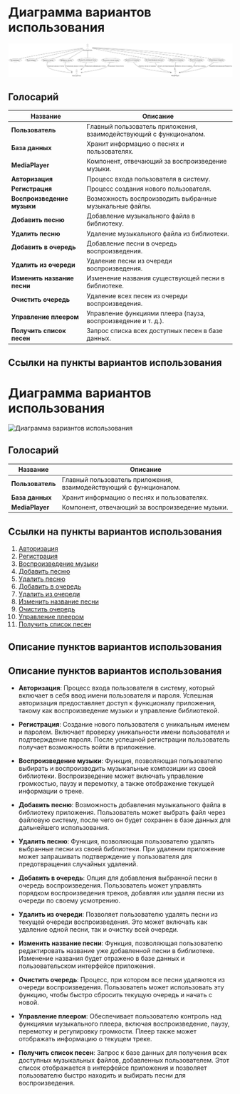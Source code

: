 # Диаграмма вариантов использования

![Диаграмма вариантов использования](https://github.com/MaximSolodkovVMSIS/MucisApp/blob/master/Diagrams/img/UseState.png)

## Голосарий

| Название                    | Описание                                                           |
|-----------------------------|--------------------------------------------------------------------|
| **Пользователь**            | Главный пользователь приложения, взаимодействующий с функционалом. |
| **База данных**             | Хранит информацию о песнях и пользователях.                       |
| **MediaPlayer**             | Компонент, отвечающий за воспроизведение музыки.                  |
| **Авторизация**             | Процесс входа пользователя в систему.                              |
| **Регистрация**             | Процесс создания нового пользователя.                              |
| **Воспроизведение музыки**  | Возможность воспроизводить выбранные музыкальные файлы.            |
| **Добавить песню**          | Добавление музыкального файла в библиотеку.                       |
| **Удалить песню**           | Удаление музыкального файла из библиотеки.                        |
| **Добавить в очередь**      | Добавление песни в очередь воспроизведения.                        |
| **Удалить из очереди**      | Удаление песни из очереди воспроизведения.                        |
| **Изменить название песни** | Изменение названия существующей песни в библиотеке.               |
| **Очистить очередь**        | Удаление всех песен из очереди воспроизведения.                   |
| **Управление плеером**      | Управление функциями плеера (пауза, воспроизведение и т. д.).     |
| **Получить список песен**   | Запрос списка всех доступных песен в базе данных.                 |

## Ссылки на пункты вариантов использования

# Диаграмма вариантов использования

![Диаграмма вариантов использования](ссылка_на_изображение_диаграммы.png)

## Голосарий

| Название                    | Описание                                                           |
|-----------------------------|--------------------------------------------------------------------|
| **Пользователь**            | Главный пользователь приложения, взаимодействующий с функционалом. |
| **База данных**             | Хранит информацию о песнях и пользователях.                       |
| **MediaPlayer**             | Компонент, отвечающий за воспроизведение музыки.                  |

## Ссылки на пункты вариантов использования

1. [Авторизация](#Авторизация)
2. [Регистрация](#Регистрация)
3. [Воспроизведение музыки](#Воспроизведение-музыки)
4. [Добавить песню](#Добавить-песню)
5. [Удалить песню](#Удалить-песню)
6. [Добавить в очередь](#Добавить-в-очередь)
7. [Удалить из очереди](#Удалить-из-очереди)
8. [Изменить название песни](#Изменить-название-песни)
9. [Очистить очередь](#Очистить-очередь)
10. [Управление плеером](#Управление-плеером)
11. [Получить список песен](#Получить-список-песен)

## Описание пунктов вариантов использования

## Описание пунктов вариантов использования

- **Авторизация**: Процесс входа пользователя в систему, который включает в себя ввод имени пользователя и пароля. Успешная авторизация предоставляет доступ к функционалу приложения, такому как воспроизведение музыки и управление библиотекой.

- **Регистрация**: Создание нового пользователя с уникальным именем и паролем. Включает проверку уникальности имени пользователя и подтверждение пароля. После успешной регистрации пользователь получает возможность войти в приложение.

- **Воспроизведение музыки**: Функция, позволяющая пользователю выбирать и воспроизводить музыкальные композиции из своей библиотеки. Воспроизведение может включать управление громкостью, паузу и перемотку, а также отображение текущей информации о треке.

- **Добавить песню**: Возможность добавления музыкального файла в библиотеку приложения. Пользователь может выбрать файл через файловую систему, после чего он будет сохранен в базе данных для дальнейшего использования.

- **Удалить песню**: Функция, позволяющая пользователю удалять выбранные песни из своей библиотеки. При удалении приложение может запрашивать подтверждение у пользователя для предотвращения случайных удалений.

- **Добавить в очередь**: Опция для добавления выбранной песни в очередь воспроизведения. Пользователь может управлять порядком воспроизведения треков, добавляя или удаляя песни из очереди по своему усмотрению.

- **Удалить из очереди**: Позволяет пользователю удалять песни из текущей очереди воспроизведения. Это может включать как удаление одной песни, так и очистку всей очереди.

- **Изменить название песни**: Функция, позволяющая пользователю редактировать название уже добавленной песни в библиотеке. Изменение названия будет отражено в базе данных и пользовательском интерфейсе приложения.

- **Очистить очередь**: Процесс, при котором все песни удаляются из очереди воспроизведения. Пользователь может использовать эту функцию, чтобы быстро сбросить текущую очередь и начать с новой.

- **Управление плеером**: Обеспечивает пользователю контроль над функциями музыкального плеера, включая воспроизведение, паузу, перемотку и регулировку громкости. Плеер также может отображать информацию о текущем треке.

- **Получить список песен**: Запрос к базе данных для получения всех доступных музыкальных файлов, добавленных пользователем. Этот список отображается в интерфейсе приложения и позволяет пользователю быстро находить и выбирать песни для воспроизведения.


